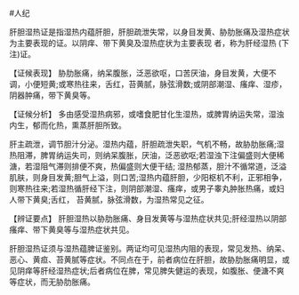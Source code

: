 #人纪

肝胆湿热证是指湿热内蕴肝胆，肝胆疏泄失常，以身目发黄、胁肋胀痛及湿热症状为主要表现的证。以阴痒、带下黄臭及湿热症状为主要表现 者，称为肝经湿热 (下注)证。

  【证候表现】
胁肋胀痛，纳呆腹胀，泛恶欲呕，口苦厌油，身目发黄，大便不调，小便短黄;或寒热往来，舌红，苔黄腻，脉弦滑数;或阴部潮湿、瘙痒、湿疹，阴器肿痛，带下黄臭等。

  【证候分析】
多由感受湿热病邪，或嗜食肥甘化生湿热，或脾胃纳运失常，湿浊内生，郁而化热，熏蒸肝胆所致。

肝主疏泄，调节胆汁分泌。湿热内蕴，肝胆疏泄失职，气机不畅，故胁肋胀痛;湿热阻滞，脾胃纳运失司，则纳呆腹胀，厌油，泛恶欲呕;若湿浊下注偏盛则大便稀溏，若湿阻气滞则排便不爽，热偏盛则大便干结;
湿热郁蒸，胆汁不循常道，泛溢肌肤，则身目发黄;胆气上溢，则口苦;湿热内蕴肝胆，少阳枢机不利，正邪相争，则寒热往来;若湿热循肝经下注，则阴部潮湿、瘙痒，或男子睾丸肿胀热痛，或妇人带下黄臭;舌红，
苔黄腻，脉弦滑数，为湿热常见之征。

  【辨证要点】
肝胆湿热以胁肋胀痛、身目发黄等与湿热症状共见;肝经湿热以阴部瘙痒、带下黄臭等与湿热症状共见。

肝胆湿热证须与湿热蕴脾证鉴别。两证均可见湿热内阻的表现，常见发热、纳呆、恶心、黄疸、苔黄腻等症状。不同点在于，前者病位在肝胆，故胁肋胀痛明显，或见阴痒等肝经湿热症状;后者病位在脾，常见脾失健运的表现，如腹胀、便溏不爽等症状，而无胁肋胀痛。